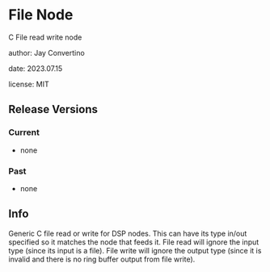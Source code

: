 # File Node

C File read write node

author: Jay Convertino  

date: 2023.07.15

license: MIT

## Release Versions
### Current
  - none

### Past
  - none
  
## Info
  Generic C file read or write for DSP nodes. This can have its type in/out specified so it matches the node that feeds it.
  File read will ignore the input type (since its input is a file). File write will ignore the output type (since it is
  invalid and there is no ring buffer output from file write).
